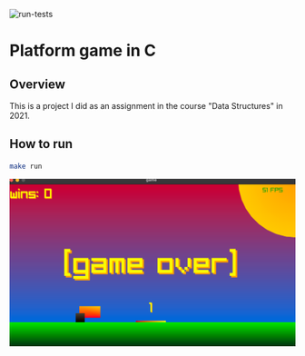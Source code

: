 ![run-tests](../../workflows/run-tests/badge.svg)

# Platform game in C
## Overview
This is a project I did as an assignment in the course "Data Structures" in 2021.

## How to run
```sh
make run
```

![Alt text](screenshot.png?raw=true "Screenshot")